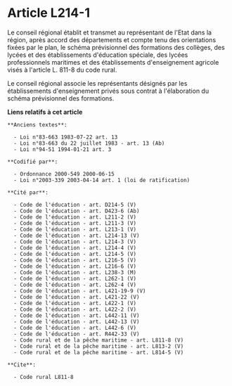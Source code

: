 # Article L214-1

Le conseil régional établit et transmet au représentant de l'Etat dans la région, après accord des départements et compte
tenu des orientations fixées par le plan, le schéma prévisionnel des formations des collèges, des lycées et des
établissements d'éducation spéciale, des lycées professionnels maritimes et des établissements d'enseignement agricole visés
à l'article L. 811-8 du code rural.

Le conseil régional associe les représentants désignés par les établissements d'enseignement privés sous contrat à
l'élaboration du schéma prévisionnel des formations.

**Liens relatifs à cet article**

	**Anciens textes**:

	  - Loi n°83-663 1983-07-22 art. 13
	  - Loi n°83-663 du 22 juillet 1983 - art. 13 (Ab)
	  - Loi n°94-51 1994-01-21 art. 3

	**Codifié par**:

	  - Ordonnance 2000-549 2000-06-15
	  - Loi n°2003-339 2003-04-14 art. 1 (loi de ratification)

	**Cité par**:

	  - Code de l'éducation - art. D214-5 (V)
	  - Code de l'éducation - art. D423-6 (Ab)
	  - Code de l'éducation - art. L211-2 (V)
	  - Code de l'éducation - art. L211-3 (V)
	  - Code de l'éducation - art. L213-1 (V)
	  - Code de l'éducation - art. L214-13 (V)
	  - Code de l'éducation - art. L214-3 (V)
	  - Code de l'éducation - art. L214-4 (V)
	  - Code de l'éducation - art. L214-5 (V)
	  - Code de l'éducation - art. L216-5 (V)
	  - Code de l'éducation - art. L216-6 (V)
	  - Code de l'éducation - art. L238-3 (M)
	  - Code de l'éducation - art. L262-1 (V)
	  - Code de l'éducation - art. L262-4 (V)
	  - Code de l'éducation - art. L421-19-9 (V)
	  - Code de l'éducation - art. L421-22 (V)
	  - Code de l'éducation - art. L422-1 (V)
	  - Code de l'éducation - art. L422-2 (V)
	  - Code de l'éducation - art. L442-11 (V)
	  - Code de l'éducation - art. L442-13 (V)
	  - Code de l'éducation - art. L442-6 (V)
	  - Code de l'éducation - art. R442-33 (V)
	  - Code rural et de la pêche maritime - art. L811-8 (V)
	  - Code rural et de la pêche maritime - art. L813-2 (V)
	  - Code rural et de la pêche maritime - art. L814-5 (V)

	**Cite**:

	  - Code rural L811-8
